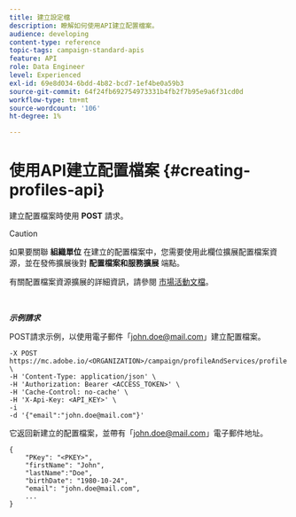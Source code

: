 ```yaml
---
title: 建立設定檔
description: 瞭解如何使用API建立配置檔案。
audience: developing
content-type: reference
topic-tags: campaign-standard-apis
feature: API
role: Data Engineer
level: Experienced
exl-id: 69e8d034-6bdd-4b82-bcd7-1ef4be0a59b3
source-git-commit: 64f24fb692754973331b4fb2f7b95e9a6f31cd0d
workflow-type: tm+mt
source-wordcount: '106'
ht-degree: 1%

---
```


# 使用API建立配置檔案 {#creating-profiles-api}

建立配置檔案時使用 **POST** 請求。

>[!CAUTION]
>
>如果要關聯 <b>組織單位</b> 在建立的配置檔案中，您需要使用此欄位擴展配置檔案資源，並在發佈擴展後對 <b>配置檔案和服務擴展</b> 端點。
>
>有關配置檔案資源擴展的詳細資訊，請參閱 <a href="https://helpx.adobe.com/campaign/standard/administration/using/organizational-units.html#partitioning-profiles">市場活動文檔</a>。

<br/>

***示例請求***

POST請求示例，以使用電子郵件「john.doe@mail.com」建立配置檔案。

```
-X POST https://mc.adobe.io/<ORGANIZATION>/campaign/profileAndServices/profile \
-H 'Content-Type: application/json' \
-H 'Authorization: Bearer <ACCESS_TOKEN>' \
-H 'Cache-Control: no-cache' \
-H 'X-Api-Key: <API_KEY>' \
-i
-d '{"email":"john.doe@mail.com"}'
```

它返回新建立的配置檔案，並帶有「john.doe@mail.com」電子郵件地址。

```
{
    "PKey": "<PKEY>",
    "firstName": "John",
    "lastName":"Doe",
    "birthDate": "1980-10-24",
    "email": "john.doe@mail.com",
    ...
}
```
